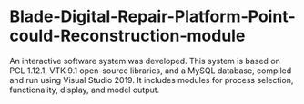 # Blade-Digital-Repair-Platform-Point-could-Reconstruction-module
An interactive software system was developed. This system is based on PCL 1.12.1, VTK 9.1 open-source libraries, and a MySQL database, compiled and run using Visual Studio 2019. It includes modules for process selection, functionality, display, and model output. 
